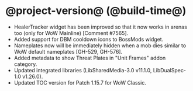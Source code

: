 # @project-version@ (@build-time@)

* HealerTracker widget has been improved so that it now works in arenas too (only for WoW Mainline) [Comment #7565].
* Added support for DBM cooldown icons to BossMods widget.
* Nameplates now will be immediately hidden when a mob dies similar to WoW default nameplates [GH-529, GH-576].
* Added metadata to show Threat Plates in "Unit Frames" addon category.
* Updated integrated libraries (LibSharedMedia-3.0 v11.1.0, LibDualSpec-1.0 v1.26.0).
* Updated TOC version for Patch 1.15.7 for WoW Classic.